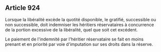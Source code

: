 Article 924
----
Lorsque la libéralité excède la quotité disponible, le gratifié, successible ou
non successible, doit indemniser les héritiers réservataires à concurrence de la
portion excessive de la libéralité, quel que soit cet excédent.

Le paiement de l'indemnité par l'héritier réservataire se fait en moins prenant
et en priorité par voie d'imputation sur ses droits dans la réserve.
